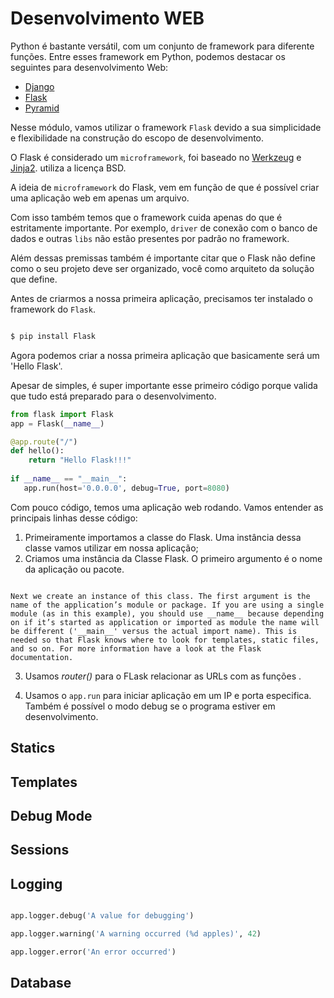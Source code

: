 # Desenvolvimento WEB

Python é bastante versátil, com um conjunto de framework para diferente funções. Entre esses framework em Python, podemos destacar os seguintes para desenvolvimento Web:

* [Django](https://www.djangoproject.com/)
* [Flask](http://flask.pocoo.org/)
* [Pyramid](https://trypyramid.com/)

Nesse módulo, vamos utilizar o framework `Flask` devido a sua simplicidade e flexibilidade na construção do escopo de desenvolvimento.

O Flask é considerado um `microframework`, foi baseado no [Werkzeug](https://www.palletsprojects.com/p/werkzeug/) e [Jinja2](http://jinja.pocoo.org/docs/2.10/). utiliza a licença BSD.

A ideia de `microframework` do Flask, vem em função de que é possível criar uma aplicação web em apenas um arquivo. 

Com isso também temos que o framework cuida apenas  do que é estritamente importante. Por exemplo, `driver` de conexão com o banco de dados e outras `libs` não estão presentes por padrão no framework.

Além dessas premissas também é importante citar que o Flask não define como o seu projeto deve ser organizado, você como arquiteto da solução que define.

 Antes de criarmos a nossa primeira aplicação, precisamos ter instalado o framework do `Flask`.

```bash

$ pip install Flask

```

 Agora podemos criar a nossa primeira aplicação que basicamente será um 'Hello Flask'.

Apesar de simples, é super importante esse primeiro código porque valida que tudo está preparado para o desenvolvimento.

```python {.line-numbers}
from flask import Flask 
app = Flask(__name__)

@app.route("/")
def hello():
    return "Hello Flask!!!"
 
if __name__ == "__main__":
   app.run(host='0.0.0.0', debug=True, port=8080)     

```

Com pouco código, temos uma aplicação web rodando. Vamos entender as principais linhas desse código:

1. Primeiramente importamos a classe do Flask. Uma instância dessa classe vamos utilizar em nossa aplicação;
2. Criamos uma instância da Classe Flask. O primeiro argumento é o nome da aplicação  ou pacote.

 

```

Next we create an instance of this class. The first argument is the name of the application’s module or package. If you are using a single module (as in this example), you should use __name__ because depending on if it’s started as application or imported as module the name will be different ('__main__' versus the actual import name). This is needed so that Flask knows where to look for templates, static files, and so on. For more information have a look at the Flask documentation.

```

 

3. Usamos *router()* para o FLask relacionar as URLs com as funções .

5. Usamos o `app.run` para iniciar aplicação em um IP e porta especifica. Também é possível o modo debug se o programa estiver em desenvolvimento.

 

 

 

## Statics

 

## Templates

 

## Debug Mode

 

 

## Sessions

 

 

## Logging

 

```python

app.logger.debug('A value for debugging')

app.logger.warning('A warning occurred (%d apples)', 42)

app.logger.error('An error occurred')

```

 

## Database

